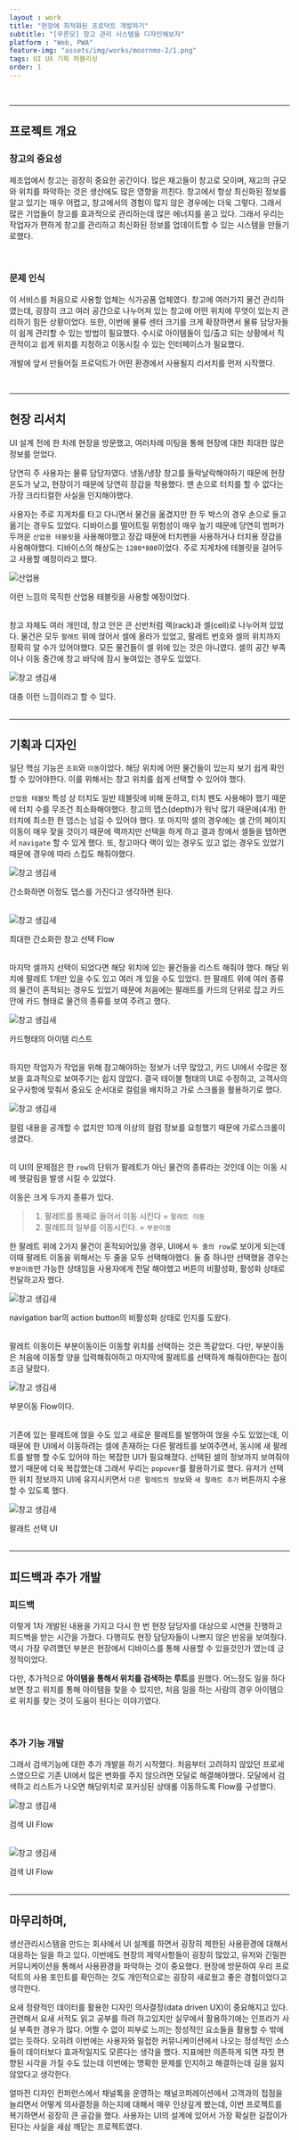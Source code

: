 ```yaml
---
layout : work
title: "현장에 최적화된 프로덕트 개발하기"
subtitle: "[무른모] 창고 관리 시스템을 디자인해보자"
platform : "Web, PWA"
feature-img: "assets/img/works/moornmo-2/1.png"
tags: UI UX 기획 퍼블리싱
order: 1
---
```


<br>

---

## 프로젝트 개요

### 창고의 중요성

제조업에서 창고는 굉장히 중요한 공간이다. 많은 재고들이 창고로 모이며, 재고의 규모와 위치를 파악하는 것은 생산에도 많은 영향을 끼친다. 창고에서 항상 최신화된 정보를 알고 있기는 매우 어렵고, 창고에서의 경험이 많지 않은 경우에는 더욱 그렇다. 그래서 많은 기업들이 창고를 효과적으로 관리하는데 많은 에너지를 쏟고 있다. 그래서 우리는 작업자가 편하게 창고를 관리하고 최신화된 정보를 업데이트할 수 있는 시스템을 만들기로했다. 

<br>

### 문제 인식

이 서비스를 처음으로 사용할 업체는 식가공품 업체였다. 창고에 여러가지 물건 관리하였는데, 굉장히 크고 여러 공간으로 나누어져 있는 창고에 어떤 위치에 무엇이 있는지 관리하기 힘든 상황이었다. 또한, 이번에 물류 센터 크기를 크게 확장하면서 물류 담당자들이 쉽게 관리할 수 있는 방법이 필요했다. 수시로 아이템들이 입/출고 되는 상황에서 직관적이고 쉽게 위치를 지정하고 이동시킬 수 있는 인터페이스가 필요했다.

개발에 앞서 만들어질 프로덕트가 어떤 환경에서 사용될지 리서치를 먼저 시작했다.

<br>

---

## 현장 리서치

UI 설계 전에 한 차례 현장을 방문했고, 여러차례 미팅을 통해 현장에 대한 최대한 많은 정보를 얻었다.

당연히 주 사용자는 물류 담당자였다. 냉동/냉장 창고를 들락날락해야하기 때문에 현장온도가 낮고, 현장이기 때문에 당연히 장갑을 착용했다. 맨 손으로 터치를 할 수 없다는 가장 크리티컬한 사실을 인지해야했다.

사용자는 주로 지게차를 타고 다니면서 물건을 옮겼지만 한 두 박스의 경우 손으로 들고 옮기는 경우도 있었다. 디바이스를 떨어트릴 위험성이 매우 높기 때문에 당연히 범퍼가 두꺼운 `산업용 테블릿`을 사용해야했고 장갑 때문에 터치펜을 사용하거나 터치용 장갑을 사용해야했다. 디바이스의 해상도는 `1280*800`이었다. 주로 지게차에 테블릿을 걸어두고 사용할 예정이라고 했다.

![산업용](/assets/img/works/moornmo-2/3.jpg)
<figcaption>이런 느낌의 묵직한 산업용 테블릿을 사용할 예정이었다.</figcaption>

<br>

창고 자체도 여러 개인데, 창고 안은 큰 선반처럼 랙(rack)과 셀(cell)로 나누어져 있었다. 물건은 모두 `팔래트` 위에 얹어서 셀에 올라가 있었고, 팔레트 번호와 셀의 위치까지 정확히 알 수가 있어야했다. 모든 물건들이 셀 위에 있는 것은 아니였다. 셀의 공간 부족이나 이동 중간에 창고 바닥에 잠시 놓여있는 경우도 있었다. 

![창고 생김새](/assets/img/works/moornmo-2/2.jpg)
<figcaption>대충 이런 느낌이라고 할 수 있다.</figcaption>

<br>

---

## 기획과 디자인

일단 핵심 기능은 `조회`와 `이동`이었다. 해당 위치에 어떤 물건들이 있는지 보기 쉽게 확인할 수 있어야한다. 이를 위해서는 창고 위치를 쉽게 선택할 수 있어야 했다.

`산업용 테블릿` 특성 상 터치도 일반 테블릿에 비해 둔하고, 터치 펜도 사용해야 했기 때문에 터치 수를 무조건 최소화해야했다. 창고의 뎁스(depth)가 워낙 많기 때문에(4개) 한 터치에 최소한 한 뎁스는 넘길 수 있어야 했다. 또 마지막 셀의 경우에는 셀 간의 페이지 이동이 매우 잦을 것이기 때문에 랙까지만 선택을 하게 하고 결과 창에서 셀들을 탭하면서 `navigate` 할 수 있게 했다. 또, 창고마다 랙이 있는 경우도 있고 없는 경우도 있었기 때문에 경우에 따라 스킵도 해줘야했다.

![창고 생김새](/assets/img/works/moornmo-2/4.png)
<figcaption>간소화하면 이정도 뎁스를 가진다고 생각하면 된다.</figcaption>

<br>

![창고 생김새](/assets/img/works/moornmo-2/5.png)
<figcaption>최대한 간소화한 창고 선택 Flow</figcaption>

<br>

마지막 셀까지 선택이 되었다면 해당 위치에 있는 물건들을 리스트 해줘야 했다. 해당 위치에 팔레트 1개만 있을 수도 있고 여러 개 있을 수도 있었다. 한 팔래트 위에 여러 종류의 물건이 혼적되는 경우도 있었기 때문에 처음에는 팔래트를 카드의 단위로 잡고 카드안에 카드 형태로 물건의 종류를 보여 주려고 했다.

![창고 생김새](/assets/img/works/moornmo-2/6.png)
<figcaption>카드형태의 아이템 리스트</figcaption>

<br>

하지만 작업자가 작업을 위해 참고해야하는 정보가 너무 많았고, 카드 UI에서 수많은 정보을 효과적으로 보여주기는 쉽지 않았다. 결국 테이블 형태의 UI로 수정하고, 고객사의 요구사항에 맞춰서 중요도 순서대로 컬럼을 배치하고 가로 스크롤을 활용하기로 했다.

![창고 생김새](/assets/img/works/moornmo-2/7.png)
<figcaption>컬럼 내용을 공개할 수 없지만 10개 이상의 컬럼 정보를 요청했기 때문에 가로스크롤이 생겼다.</figcaption>

<br>

이 UI의 문제점은 한 `row`의 단위가 팔레트가 아닌 물건의 종류라는 것인데 이는 이동 시에 헷갈림을 발생 시킬 수 있었다.

이동은 크게 두가지 종류가 있다.

> 1. 팔레트를 통째로 들어서 이동 시킨다 = `팔레트 이동`
> 2. 팔레트의 일부를 이동시킨다. = `부분이동`

한 팔레트 위에 2가지 물건이 혼적되어있을 경우, UI에서 `두 줄의 row`로 보이게 되는데 이때 팔레트 이동을 위해서는 두 줄을 모두 선택해야했다. 둘 중 하나만 선택했을 경우는 `부분이동`만 가능한 상태임을 사용자에게 전달 해야했고 버튼의 비활성화, 활성화 상태로 전달하고자 했다.

![창고 생김새](/assets/img/works/moornmo-2/8.png)
<figcaption>navigation bar의 action button의 비활성화 상태로 인지를 도왔다.</figcaption>

<br>

팔레트 이동이든 부분이동이든 이동할 위치를 선택하는 것은 똑같았다. 다만, 부분이동은 처음에 이동할 양을 입력해줘야하고 마지막에 팔레트를 선택하게 해줘야한다는 점이 조금 달랐다.

![창고 생김새](/assets/img/works/moornmo-2/9.png)
<figcaption>부분이동 Flow이다.</figcaption>

<br>

기존에 있는 팔레트에 얹을 수도 있고 새로운 팔레트를 발행하여 얹을 수도 있었는데, 이 때문에 한 UI에서 이동하려는 셀에 존재하는 다른 팔레트를 보여주면서, 동시에 새 팔레트를 발행 할 수도 있어야 하는 복잡한 UI가 필요해졌다. 선택된 셀의 정보까지 보여줘야했기 때문에 더욱 복잡했는데 그래서 우리는 `popover`를 활용하기로 했다. 유저가 선택한 위치 정보까지 UI에 유지시키면서 `다른 팔레트의 정보`와 `새 팔래트 추가` 버튼까지 수용할 수 있도록 했다.

![창고 생김새](/assets/img/works/moornmo-2/10.png)
<figcaption>팔래트 선택 UI</figcaption>

<br>

---

## 피드백과 추가 개발

### 피드백

이렇게 1차 개발된 내용을 가지고 다시 한 번 현장 담당자를 대상으로 시연을 진행하고 피드백을 받는 시간을 가졌다. 다행히도 현장 담당자들이 나쁘지 않은 반응을 보여줬다. 역시 가장 우려했던 부분은 현장에서 디바이스를 통해 사용할 수 있을것인가 였는데 긍정적이었다.

다만, 추가적으로 **아이템을 통해서 위치를 검색하는 루트**를 원했다. 어느정도 일을 하다보면 창고 위치를 통해 아이템을 찾을 수 있지만, 처음 일을 하는 사람의 경우 아이템으로 위치를 찾는 것이 도움이 된다는 이야기였다.

<br>

### 추가 기능 개발

그래서 검색기능에 대한 추가 개발을 하기 시작했다. 처음부터 고려햐지 않았던 프로세스였으므로 기존 UI에서 많은 변화를 주지 않으려면 모달로 해결해야했다. 모달에서 검색하고 리스트가 나오면 해당위치로 포커싱된 상태롤 이동하도록 Flow를 구성했다.

![창고 생김새](/assets/img/works/moornmo-2/12.png)
<figcaption>검색 UI Flow</figcaption>

<br>

![창고 생김새](/assets/img/works/moornmo-2/11.gif)
<figcaption>검색 UI Flow</figcaption>

<br>



---

## 마무리하며,

생산관리시스템을 만드는 회사에서 UI 설계를 하면서 굉장히 제한된 사용환경에 대해서 대응하는 일을 하고 있다. 이번에도 현장의 제약사항들이 굉장히 많았고, 유저와 긴밀한 커뮤니케이션을 통해서 사용환경을 파악하는 것이 중요했다. 현장에 방문하여 우리 프로덕트의 사용 포인트를 확인하는 것도 개인적으로는 굉장히 새로웠고 좋은 경험이었다고 생각한다.

요새 정량적인 데이터를 활용한 디자인 의사결정(data driven UX)이 중요해지고 있다. 관련해서 요새 서적도 읽고 공부를 하려 하고있지만 실무에서 활용하기에는 인프라가 사실 부족한 경우가 많다. 어쩔 수 없이 피부로 느끼는 정성적인 요소들을 활용할 수 밖에 없는 듯하다. 오히려 이번에는 사용자와 밀접한 커뮤니케이션에서 나오는 정성적인 소스들이 데이터보다 효과적일지도 모른다는 생각을 했다. 지표에만 의존하게 되면 자칫 편향된 시각을 가질 수도 있는데 이번에는 명확한 문제를 인지하고 해결하는데 길을 잃지 않았다고 생각한다.

얼마전 디자인 컨퍼런스에서 채널톡을 운영하는 채널코퍼레이션에서 고객과의 접점을 늘리면서 어떻게 의사결정을 하는지에 대해서 매우 인상깊게 봤는데, 이번 프로젝트를 복기하면서 굉장히 큰 공감을 했다. 사용자는 UI의 설계에 있어서 가장 확실한 길잡이가 된다는 사실을 새삼 깨닫는 프로젝트였다.